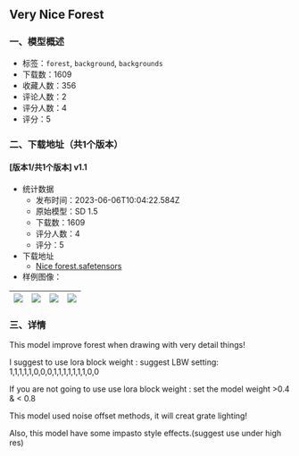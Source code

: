 ## Very Nice Forest
### 一、模型概述

- 标签：`forest`, `background`, `backgrounds`
- 下载数：1609
- 收藏人数：356
- 评论人数：2
- 评分人数：4
- 评分：5

### 二、下载地址（共1个版本）

#### [版本1/共1个版本] v1.1

- 统计数据
  - 发布时间：2023-06-06T10:04:22.584Z
  - 原始模型：SD 1.5
  - 下载数：1609
  - 评分人数：4
  - 评分：5
- 下载地址
  - [Nice forest.safetensors](https://civitai.com/api/download/models/90266)
- 样例图像：

| <img src="https://image.civitai.com/xG1nkqKTMzGDvpLrqFT7WA/fe1f1c3d-e2da-4602-8ec3-42b05c0b67cf/width=450/1047346.jpeg" /> | <img src="https://image.civitai.com/xG1nkqKTMzGDvpLrqFT7WA/28b13bf4-c07e-4614-aa77-60e3debe325c/width=450/1047352.jpeg" /> | <img src="https://image.civitai.com/xG1nkqKTMzGDvpLrqFT7WA/c5b8a5cd-c573-4442-806c-f8e13d760391/width=450/1047353.jpeg" /> | <img src="https://image.civitai.com/xG1nkqKTMzGDvpLrqFT7WA/bb778ec9-b581-4069-a6af-e1de995a91d8/width=450/1047357.jpeg" /> |
| ---- | ---- | ---- | ---- |


### 三、详情
<p>This model improve forest when drawing with very detail things!</p><p>I suggest to use lora block weight : suggest LBW setting: 1,1,1,1,1,0,0,0,1,1,1,1,1,1,1,0,0</p><p>If you are not going to use use lora block weight : set the model weight &gt;0.4 &amp; &lt; 0.8</p><p>This model used noise offset methods, it will creat grate lighting!</p><p>Also, this model have some impasto style effects.(suggest use under high res)</p>